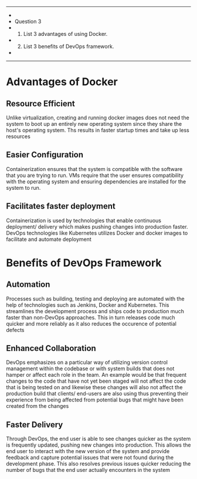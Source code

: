 *******************************
*
*   Question 3
*   1. List 3 advantages of using Docker. 
*   2. List 3 benefits of DevOps framework.
*
*******************************

# Advantages of Docker
## Resource Efficient
Unlike virtualization, creating and running docker images does not need the system to boot up
an entirely new operating system since they share the host's operating system. Ths results in 
faster startup times and take up less resources

## Easier Configuration
Containerization ensures that the system is compatible with the software that you are trying to run.
VMs require that the user ensures compatibility with the operating system and ensuring dependencies are installed
for the system to run. 

## Facilitates faster deployment
Containerization is used by technologies that enable continuous deployment/ delivery which makes pushing changes
into production faster. DevOps technologies like Kubernetes utilizes Docker and docker images to facilitate and automate
deployment

# Benefits of DevOps Framework
## Automation
Processes such as building, testing and deploying are automated with the help of technologies such as Jenkins, Docker and Kubernetes.
This streamlines the development process and ships code to production much faster than non-DevOps approaches. This in turn releases code much
quicker and more reliably as it also reduces the occurence of potential defects

## Enhanced Collaboration
DevOps emphasizes on a particular way of utilizing version control management within the codebase or with system builds that does not hamper
or affect each role in the team. An example would be that frequent changes to the code that have not yet been staged will not affect the code that
is being tested on and likewise these changes will also not affect the production build that clients/ end-users are also using thus preventing their 
experience from being affected from potential bugs that might have been created from the changes

## Faster Delivery
Through DevOps, the end user is able to see changes quicker as the system is frequently updated, pushing new changes into production. This allows the end
user to interact with the new version of the system and provide feedback and capture potential issues that were not found during the development phase. This
also resolves previous issues quicker reducing the number of bugs that the end user actually encounters in the system
